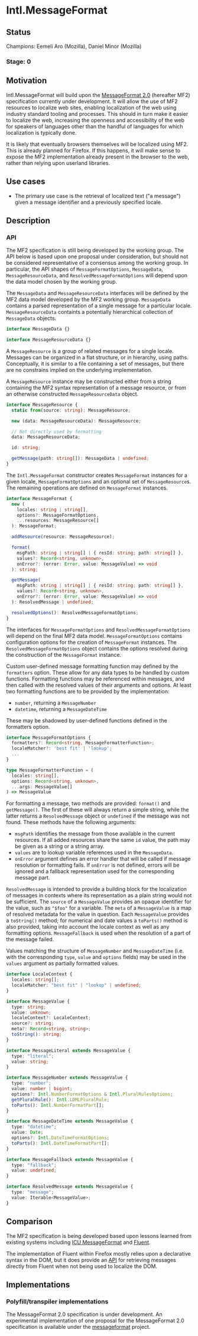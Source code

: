 # Intl.MessageFormat

## Status

Champions: Eemeli Aro (Mozilla), Daniel Minor (Mozilla)

### Stage: 0

## Motivation

Intl.MessageFormat will build upon the
[MessageFormat 2.0](https://github.com/unicode-org/message-format-wg/) (hereafter MF2)
specification currently under development.
It will allow the use of MF2 resources to localize web sites,
enabling localization of the web using industry standard tooling and processes.
This should in turn make it easier to localize the web,
increasing the openness and accessibility of the web for speakers of languages
other than the handful of languages for which localization is typically done.

It is likely that eventually browsers themselves will be localized using MF2.
This is already planned for Firefox.
If this happens,
it will make sense to expose the MF2 implementation already present in the browser to the web,
rather than relying upon userland libraries.

## Use cases

- The primary use case is the retrieval of localized text ("a message")
  given a message identifier and a previously specified locale.

## Description

### API

The MF2 specification is still being developed by the working group.
The API below is based upon one proposal under consideration,
but should not be considered representative of a consensus among the working group.
In particular, the API shapes of
`MessageFormatOptions`, `MessageData`, `MessageResourceData`, and `ResolvedMessageFormatOptions`
will depend upon the data model chosen by the working group.

The `MessageData` and `MessageResourceData` interfaces will be defined by
the MF2 data model developed by the MF2 working group.
`MessageData` contains a parsed representation of a single message for a particular locale.
`MessageResourceData` containts a potentially hierarchical collection of `MessageData` objects.

```ts
interface MessageData {}

interface MessageResourceData {}
```

A `MessageResource` is a group of related messages for a single locale.
Messages can be organized in a flat structure, or in hierarchy, using paths.
Conceptually, it is similar to a file containing a set of messages,
but there are no constrains implied on the underlying implementation.

A `MessageResource` instance may be constructed either from a string containing
the MF2 syntax representation of a message resource,
or from an otherwise constructed `MessageResourceData` object.

```ts
interface MessageResource {
  static from(source: string): MessageResource;

  new (data: MessageResourceData): MessageResource;

  // Not directly used by formatting
  data: MessageResourceData;

  id: string;

  getMessage(path: string[]): MessageData | undefined;
}
```

The `Intl.MessageFormat` constructor creates `MessageFormat` instances for a given locale,
`MessageFormatOptions` and an optional set of `MessageResource`s.
The remaining operations are defined on `MessageFormat` instances.

```ts
interface MessageFormat {
  new (
    locales: string | string[],
    options?: MessageFormatOptions,
    ...resources: MessageResource[]
  ): MessageFormat;

  addResource(resource: MessageResource);

  format(
    msgPath: string | string[] | { resId: string; path: string[] },
    values?: Record<string, unknown>,
    onError?: (error: Error, value: MessageValue) => void
  ): string;

  getMessage(
    msgPath: string | string[] | { resId: string; path: string[] },
    values?: Record<string, unknown>,
    onError?: (error: Error, value: MessageValue) => void
  ): ResolvedMessage | undefined;

  resolvedOptions(): ResolvedMessageFormatOptions;
}
```

The interfaces for
`MessageFormatOptions` and `ResolvedMessageFormatOptions`
will depend on the final MF2 data model.
`MessageFormatOptions` contains configuration options
for the creation of `MessageFormat` instances.
The `ResolvedMessageFormatOptions` object contains the options
resolved during the construction of the `MessageFormat` instance.

Custom user-defined message formatting function may defined by the `formatters` option.
These allow for any data types to be handled by custom functions.
Formatting functions may be referenced within messages,
and then called with the resolved values of their arguments and options.
At least two formatting functions are to be provided by the implementation:

- `number`, returning a `MessageNumber`
- `datetime`, returning a `MessageDateTime`

These may be shadowed by user-defined functions defined in the formatters option.

```ts
interface MessageFormatOptions {
  formatters?: Record<string, MessageFormatterFunction>;
  localeMatcher?: 'best fit' | 'lookup';
  ...
}

type MessageFormatterFunction = (
  locales: string[],
  options: Record<string, unknown>,
  ...args: MessageValue[]
) => MessageValue
```

For formatting a message, two methods are provided: `format()` and `getMessage()`.
The first of these will always return a simple string,
while the latter returns a `ResolvedMessage` object or `undefined` if the message was not found.
These methods have the following arguments:

- `msgPath` identifies the message from those available in the current resources.
  If all added resources share the same `id` value,
  the path may be given as a string or a string array.
- `values` are to lookup variable references used in the `MessageData`.
- `onError` argument defines an error handler that will be called if
  message resolution or formatting fails.
  If `onError` is not defined,
  errors will be ignored and a fallback representation used for the corresponding message part.

`ResolvedMessage` is intended to provide a building block for the localization of messages
in contexts where its representation as a plain string would not be sufficient.
The `source` of a `MessageValue` provides an opaque identifier for the value,
such as `"$foo"` for a variable.
The `meta` of a `MessageValue` is a map of resolved metadata for the value in question.
Each `MessageValue` provides a `toString()` method;
for numerical and date values a `toParts()` method is also provided,
taking into account the locale context as well as any formatting options.
`MessageFallback` is used when the resolution of a part of the message failed.

Values matching the structure of `MessageNumber` and `MessageDateTime`
(i.e. with the corresponding `type`, `value` and `options` fields)
may be used in the `values` argument as partially formatted values.

```ts
interface LocaleContext {
  locales: string[];
  localeMatcher: "best fit" | "lookup" | undefined;
}

interface MessageValue {
  type: string;
  value: unknown;
  localeContext?: LocaleContext;
  source?: string;
  meta?: Record<string, string>;
  toString(): string;
}

interface MessageLiteral extends MessageValue {
  type: "literal";
  value: string;
}

interface MessageNumber extends MessageValue {
  type: "number";
  value: number | bigint;
  options?: Intl.NumberFormatOptions & Intl.PluralRulesOptions;
  getPluralRule(): Intl.LDMLPluralRule;
  toParts(): Intl.NumberFormatPart[];
}

interface MessageDateTime extends MessageValue {
  type: "datetime";
  value: Date;
  options?: Intl.DateTimeFormatOptions;
  toParts(): Intl.DateTimeFormatPart[];
}

interface MessageFallback extends MessageValue {
  type: "fallback";
  value: undefined;
}

interface ResolvedMessage extends MessageValue {
  type: "message";
  value: Iterable<MessageValue>;
}
```

## Comparison

The MF2 specification is being developed based upon lessons learned from existing systems
including [ICU MessageFormat] and [Fluent].

The implementation of Fluent within Firefox mostly relies upon
a declarative syntax in the DOM,
but it does provide an [API] for retrieving messages directly from Fluent
when not being used to localize the DOM.

[icu messageformat]: https://unicode-org.github.io/icu/userguide/format_parse/messages/
[fluent]: https://projectfluent.org/
[api]: https://firefox-source-docs.mozilla.org/l10n/fluent/tutorial.html#non-markup-localization

## Implementations

### Polyfill/transpiler implementations

The MessageFormat 2.0 specification is under development.
An experimental implementation of one proposal for the MessageFormat 2.0 specification is available under the
[messageformat](https://github.com/messageformat/messageformat/tree/master/packages/mf2-messageformat) project.
